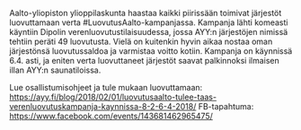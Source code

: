 ﻿---
layout: post
title: #LuovutusAalto
date: 2018-03-01 13:10:00 +0200
language: fin
author: Viestintämestari
categories: pääuutiset muut
---
Aalto-yliopiston ylioppilaskunta haastaa kaikki piirissään toimivat järjestöt luovuttamaan verta
#LuovutusAalto-kampanjassa.
Kampanja lähti komeasti käyntiin Dipolin verenluovutustilaisuudessa, jossa AYY:n järjestöjen nimissä tehtiin peräti 49 luovutusta. Vielä on kuitenkin hyvin aikaa nostaa oman järjestönsä luovutussaldoa ja varmistaa voitto kotiin. Kampanja on käynnissä 6.4. asti, ja eniten verta luovuttaneet järjestöt saavat palkinnoksi ilmaisen illan AYY:n saunatiloissa.

Lue osallistumisohjeet ja tule mukaan luovuttamaan: https://ayy.fi/blog/2018/02/01/luovutusaalto-tulee-taas-verenluovutuskampanja-kaynnissa-8-2-6-4-2018/
FB-tapahtuma: https://www.facebook.com/events/143681462965475/